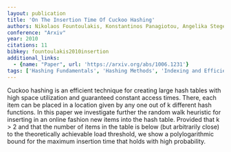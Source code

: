 ```yaml
---
layout: publication
title: 'On The Insertion Time Of Cuckoo Hashing'
authors: Nikolaos Fountoulakis, Konstantinos Panagiotou, Angelika Steger
conference: "Arxiv"
year: 2010
citations: 11
bibkey: fountoulakis2010insertion
additional_links:
  - {name: "Paper", url: 'https://arxiv.org/abs/1006.1231'}
tags: ['Hashing Fundamentals', 'Hashing Methods', 'Indexing and Efficiency']
---
```

Cuckoo hashing is an efficient technique for creating large hash tables with
high space utilization and guaranteed constant access times. There, each item
can be placed in a location given by any one out of k different hash functions.
In this paper we investigate further the random walk heuristic for inserting in
an online fashion new items into the hash table. Provided that k > 2 and that
the number of items in the table is below (but arbitrarily close) to the
theoretically achievable load threshold, we show a polylogarithmic bound for
the maximum insertion time that holds with high probability.
